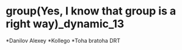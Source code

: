 # group(Yes, I know that group is a right way)_dynamic_13
*Danilov Alexey
*Kollego
*Toha bratoha
DRT
